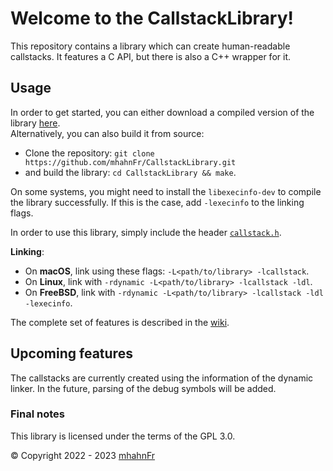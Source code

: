 # Welcome to the CallstackLibrary!
This repository contains a library which can create human-readable callstacks. It features a C API, but
there is also a C++ wrapper for it.

## Usage
In order to get started, you can either download a compiled version of the library [here][1].  
Alternatively, you can also build it from source:
- Clone the repository: ``git clone https://github.com/mhahnFr/CallstackLibrary.git``
- and build the library: ``cd CallstackLibrary && make``.

On some systems, you might need to install the ``libexecinfo-dev`` to compile the library successfully.
If this is the case, add ``-lexecinfo`` to the linking flags.

In order to use this library, simply include the header [``callstack.h``][2].

**Linking**:
- On **macOS**, link using these flags: ``-L<path/to/library> -lcallstack``.
- On **Linux**, link with ``-rdynamic -L<path/to/library> -lcallstack -ldl``.
- On **FreeBSD**, link with ``-rdynamic -L<path/to/library> -lcallstack -ldl -lexecinfo``.

The complete set of features is described in the [wiki][3].

## Upcoming features
The callstacks are currently created using the information of the dynamic linker.
In the future, parsing of the debug symbols will be added.

### Final notes
This library is licensed under the terms of the GPL 3.0.

© Copyright 2022 - 2023 [mhahnFr][4]

[1]: https://github.com/mhahnFr/CallstackLibrary/releases
[2]: https://github.com/mhahnFr/CallstackLibrary/blob/main/include/callstack.h
[3]: https://github.com/mhahnFr/CallstackLibrary/wiki
[4]: https://github.com/mhahnFr
